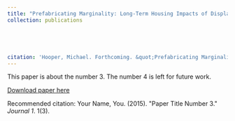 ```yaml
---
title: "Prefabricating Marginality: Long-Term Housing Impacts of Displacement in Post-Disaster Montserrat."
collection: publications





citation: 'Hooper, Michael. Forthcoming. &quot;Prefabricating Marginality: Long-Term Housing Impacts of Displacement in Post-Disaster Montserrat.&quot; <i>Housing and Society</i>. .'
---
```

This paper is about the number 3. The number 4 is left for future work.

[Download paper here](http://academicpages.github.io/files/paper3.pdf)

Recommended citation: Your Name, You. (2015). "Paper Title Number 3." <i>Journal 1</i>. 1(3).

